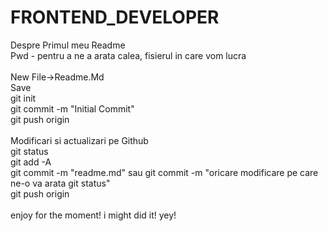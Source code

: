 # FRONTEND_DEVELOPER
  Despre Primul meu Readme
 <br>Pwd - pentru a ne a arata calea, fisierul in care vom lucra
 <br>
 <br> New File->Readme.Md
 <br>Save
 <br>git init 
 <br>git commit -m "Initial Commit"
 <br> git push origin
 <br>
 <br>Modificari si actualizari pe Github
 <br>git status
 <br>git add -A
 <br>git commit -m "readme.md" sau git commit -m "oricare modificare pe care ne-o va arata git status"
 <br>git push origin
 <br>
 <br>enjoy for  the moment! i might did it! yey!